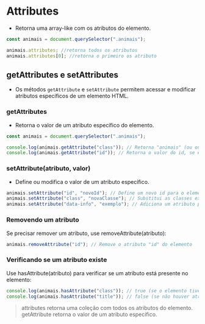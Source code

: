 # Attributes

- Retorna uma array-like com os atributos do elemento.

```javascript
const animais = document.querySelector(".animais");

animais.attributes; //retorna todos os atributos
animais.attributes[0]; //retorna o primeiro os atributo
```

## getAttributes e setAttributes

- Os métodos `getAttribute` e `setAttribute` permitem acessar e modificar atributos específicos de um elemento HTML.

### getAttributes

- Retorna o valor de um atributo específico do elemento.

```javascript
const animais = document.querySelector(".animais");

console.log(animais.getAttribute("class")); // Retorna "animais" (ou outras classes se houver)
console.log(animais.getAttribute("id")); // Retorna o valor do id, se existir
```

### setAttribute(atributo, valor)

- Define ou modifica o valor de um atributo específico.

```javascript
animais.setAttribute("id", "novoId"); // Define um novo id para o elemento
animais.setAttribute("class", "novaClasse"); // Substitui as classes existentes por "novaClasse"
animais.setAttribute("data-info", "exemplo"); // Adiciona um atributo personaliz
```

### Removendo um atributo

Se precisar remover um atributo, use removeAttribute(atributo):

```javascript
animais.removeAttribute("id"); // Remove o atributo "id" do elemento
```

### Verificando se um atributo existe

Use hasAttribute(atributo) para verificar se um atributo está presente no elemento:

```javascript
console.log(animais.hasAttribute("class")); // true (se o elemento tiver uma classe)
console.log(animais.hasAttribute("title")); // false (se não houver atributo "title")
```

> attributes retorna uma coleção com todos os atributos do elemento.
> getAttribute retorna o valor de um atributo específico.
